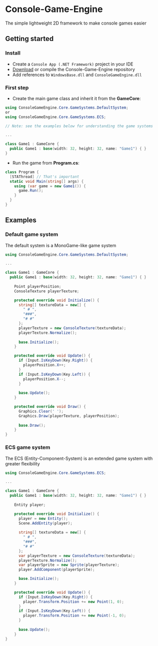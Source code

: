 # Console-Game-Engine
The simple lightweight 2D framework to make console games easier
## Getting started
### Install
* Create a `Console App (.NET Framework)` project in your IDE
* [Download](https://github.com/crt09/Console-Game-Engine/releases) or compile the Console-Game-Engine repository
* Add references to `WindowsBase.dll` and `ConsoleGameEngine.dll`
### First step
* Create the main game class and inherit it from the **GameCore**:
```cs
using ConsoleGameEngine.Core.GameSystems.DefaultSystem;
or
using ConsoleGameEngine.Core.GameSystems.ECS;

// Note: see the examples below for understanding the game systems

...

class Game1 : GameCore {
  public Game1 : base(width: 32, height: 32, name: "Game1") { }
}
```
* Run the game from **Program.cs**:
```cs
class Program {
  [STAThread] // That's important
  static void Main(string[] args) {
    using (var game = new Game1()) {
      game.Run();
    }
  }
}
```
## Examples
### Default game system
The default system is a MonoGame-like game system
```cs
using ConsoleGameEngine.Core.GameSystems.DefaultSystem;

...

class Game1 : GameCore {
  public Game1 : base(width: 32, height: 32, name: "Game1") { }
  
    Point playerPosition;
    ConsoleTexture playerTexture;

    protected override void Initialize() {
      string[] textureData = new[] {
        " # ",
        "###",
        "# #"
      };
      playerTexture = new ConsoleTexture(textureData);
      playerTexture.Normalize();
      
      base.Initialize();
    }

    protected override void Update() {
      if (Input.IsKeyDown(Key.Right)) {
        playerPosition.X++;
      }
      if (Input.IsKeyDown(Key.Left)) {
        playerPosition.X--;
      }				
      
      base.Update();
    }

    protected override void Draw() {
      Graphics.Clear(' ');
      Graphics.Draw(playerTexture, playerPosition);
      
      base.Draw();
    }
}
```
### ECS game system
The ECS (Entity-Component-System) is an extended game system with greater flexibility
```cs
using ConsoleGameEngine.Core.GameSystems.ECS;

...

class Game1 : GameCore {
  public Game1 : base(width: 32, height: 32, name: "Game1") { }
  
    Entity player;

    protected override void Initialize() {
      player = new Entity();
      Scene.AddEntity(player);
      
      string[] textureData = new[] {
        " # ",
        "###",
        "# #"
      };
      var playerTexture = new ConsoleTexture(textureData);
      playerTexture.Normalize();
      var playerSprite = new Sprite(playerTexture);      
      player.AddComponent(playerSprite);      

      base.Initialize();
    }

    protected override void Update() {
      if (Input.IsKeyDown(Key.Right)) {
        player.Transform.Position += new Point(1, 0);
      }
      if (Input.IsKeyDown(Key.Left)) {
        player.Transform.Position += new Point(-1, 0);
      }
      
      base.Update();
    }
}
```
